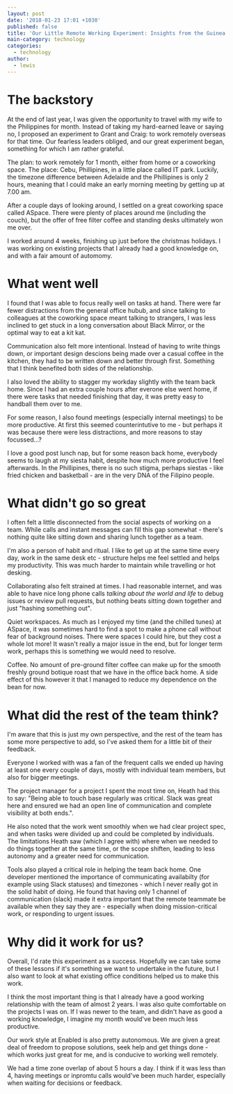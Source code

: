 ```yaml
---
layout: post
date: '2018-01-23 17:01 +1030'
published: false
title: 'Our Little Remote Working Experiment: Insights from the Guinea Pig'
main-category: technology
categories:
  - technology
author:
  - lewis
---
```

# The backstory

At the end of last year, I was given the opportunity to travel with my wife to the Philippines for month. Instead of taking my hard-earned leave or saying no, I proposed an experiment to Grant and Craig: to work remotely overseas for that time. Our fearless leaders obliged, and our great experiment began, something for which I am rather grateful.

The plan: to work remotely for 1 month, either from home or a coworking space. The place: Cebu, Phillipines, in a little place called IT park.
Luckily, the timezone difference between Adelaide and the Phillipines is only 2 hours, meaning that I could make an early morning meeting by getting up at 7.00 am.

After a couple days of looking around, I settled on a great coworking space called ASpace. There were plenty of places around me (including the couch), but the offer of free filter coffee and standing desks ultimately won me over.

I worked around 4 weeks, finishing up just before the christmas holidays. I was working on existing projects that I already had a good knowledge on, and with a fair amount of automomy.


# What went well

I found that I was able to focus really well on tasks at hand. There were far fewer distractions from the general office hubub, and since talking to colleagues at the coworking space meant talking to strangers, I was less inclined to get stuck in a long conversation about Black Mirror, or the optimal way to eat a kit kat.

Communication also felt more intentional. Instead of having to write things down, or important design descions being made over a casual coffee in the kitchen, they had to be written down and better through first. Something that I think benefited both sides of the relationship.

I also loved the ability to stagger my workday slightly with the team back home. Since I had an extra couple hours after everone else went home, if there were tasks that needed finishing that day, it was pretty easy to handball them over to me.

For some reason, I also found meetings (especially internal meetings) to be more productive. At first this seemed counterintutive to me - but perhaps it was because there were less distractions, and more reasons to stay focussed...?

I love a good post lunch nap, but for some reason back home, everybody seems to laugh at my siesta habit, despite how much more productive I feel afterwards. In the Phillipines, there is no such stigma, perhaps siestas - like fried chicken and basketball - are in the very DNA of the Filipino people.

# What didn't go so great

I often felt a little disconnected from the social aspects of working on a team. While calls and instant messages can fill this gap somewhat - there's nothing quite like sitting down and sharing lunch together as a team.

I'm also a person of habit and ritual. I like to get up at the same time every day, work in the same desk etc - structure helps me feel settled and helps my productivity. This was much harder to maintain while travelling or hot desking.

Collaborating also felt strained at times. I had reasonable internet, and was able to have nice long phone calls _talking about the world and life_ to debug issues or review pull requests, but nothing beats sitting down together and just "hashing something out".

Quiet workspaces. As much as I enjoyed my time (and the chilled tunes) at ASpace, it was sometimes hard to find a spot to make a phone call without fear of background noises. There were spaces I could hire, but they cost a whole lot more! It wasn't really a major issue in the end, but for longer term work, perhaps this is something we would need to resolve.

Coffee. No amount of pre-ground filter coffee can make up for the smooth freshly ground botique roast that we have in the office back home. A side effect of this however it that I managed to reduce my dependence on the bean for now.


# What did the rest of the team think?

I'm aware that this is just my own perspective, and the rest of the team has some more perspective to add, so I've asked them for a little bit of their feedback.

Everyone I worked with was a fan of the frequent calls we ended up having at least one every couple of days, mostly with individual team members, but also for bigger meetings.

The project manager for a project I spent the most time on, Heath had this to say: "Being able to touch base regularly was critical. Slack was great here and ensured we had an open line of communication and complete visibility at both ends.".

He also noted that the work went smoothly when we had clear project spec, and when tasks were divided up and could be completed by individuals. The limitations Heath saw (which I agree with) where when we needed to do things together at the same time, or the scope shiften, leading to less autonomy and a greater need for communication.

Tools also played a critical role in helping the team back home. One developer mentioned the importance of communicating availabilty (for example using Slack statuses) and timezones  - which I never really got in the solid habit of doing. He found that having only 1 channel of communication (slack) made it extra important that the remote teammate be available when they say they are - especially when doing mission-critical work, or responding to urgent issues.


# Why did it work for us?

Overall, I'd rate this experiment as a success. Hopefully we can take some of these lessons if it's something we want to undertake in the future, but I also want to look at what existing office conditions helped us to make this work.

I think the most important thing is that I already have a good working relationship with the team of almost 2 years. I was also quite comfortable on the projects I was on. If I was newer to the team, and didn't have as good a working knowledge, I imagine my month would've been much less productive.

Our work style at Enabled is also pretty autonomous. We are given a great deal of freedom to propose solutions, seek help and get things done - which works just great for me, and is conducive to working well remotely.

We had a time zone overlap of about 5 hours a day. I think if it was less than 4, having meetings or inpromtu calls would've been much harder, especially when waiting for decisions or feedback.

